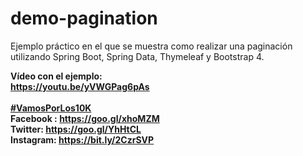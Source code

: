 # demo-pagination

Ejemplo práctico en el que se muestra como realizar una paginación utilizando Spring Boot, Spring Data, Thymeleaf y Bootstrap 4.


<b>Vídeo con el ejemplo:</b><br>
<b>https://youtu.be/yVWGPag6pAs</b><br>
<br>
<b><a href="https://goo.gl/v2Oej4" target="_blank">#VamosPorLos10K</a><b>
<br>
Facebook : https://goo.gl/xhoMZM<br>
Twitter: https://goo.gl/YhHtCL<br>
Instagram: https://bit.ly/2CzrSVP<br>
